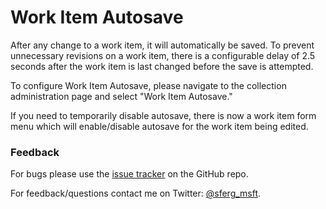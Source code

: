 # Work Item Autosave

After any change to a work item, it will automatically be saved.  To prevent unnecessary revisions on a work item, there is a configurable delay of 2.5 seconds after the work item is last changed before the save is attempted.

To configure Work Item Autosave, please navigate to the collection administration page and select "Work Item Autosave."

If you need to temporarily disable autosave, there is now a work item form menu which will enable/disable autosave for the work item being edited.

### Feedback
For bugs please use the [issue tracker](https://github.com/sferg-msft/vsts-extension-wit-autosave/issues) on the GitHub repo.

For feedback/questions contact me on Twitter: [@sferg_msft](https://twitter.com/sferg_msft).        
 
  
 
 


